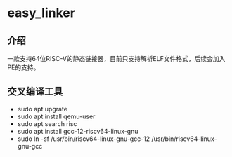 # easy_linker

## 介绍

一款支持64位RISC-V的静态链接器，目前只支持解析ELF文件格式，后续会加入PE的支持。

## 交叉编译工具
- sudo apt upgrate                                </br>
- sudo apt install qemu-user                      </br>
- sudo apt search risc                            </br>
- sudo apt install gcc-12-riscv64-linux-gnu       </br>
- sudo ln -sf /usr/bin/riscv64-linux-gnu-gcc-12 /usr/bin/riscv64-linux-gnu-gcc                             </br>